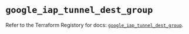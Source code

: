 # `google_iap_tunnel_dest_group`

Refer to the Terraform Registory for docs: [`google_iap_tunnel_dest_group`](https://registry.terraform.io/providers/hashicorp/google/5.29.0/docs/resources/iap_tunnel_dest_group).
